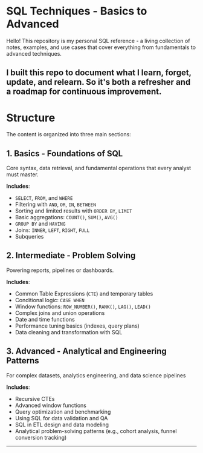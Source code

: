# SQL Techniques - Basics to Advanced
Hello!
This repository is my personal SQL reference - a living collection of notes, examples, and use cases that cover everything from fundamentals to advanced techniques.

I built this repo to document what I learn, forget, update, and relearn. So it's both a refresher and a roadmap for continuous improvement.
---
# Structure
The content is organized into three main sections:

## 1. Basics - Foundations of SQL
Core syntax, data retrieval, and fundamental operations that every analyst must master. 

**Includes**:
- `SELECT`, `FROM`, and `WHERE`
- Filtering with `AND`, `OR`, `IN`, `BETWEEN`
- Sorting and limited results with `ORDER BY`, `LIMIT`
- Basic aggregations: `COUNT()`, `SUM()`, `AVG()`
- `GROUP BY` and `HAVING`
- Joins: `INNER`, `LEFT`, `RIGHT`, `FULL`
- Subqueries

## 2. Intermediate - Problem Solving
Powering reports, pipelines or dashboards. 

**Includes**:
- Common Table Expressions (`CTE`) and temporary tables
- Conditional logic: `CASE WHEN`
- Window functions: `ROW_NUMBER()`, `RANK()`, `LAG()`, `LEAD()`
- Complex joins and union operations
- Date and time functions
- Performance tuning basics (indexes, query plans)
- Data cleaning and transformation with SQL

## 3. Advanced - Analytical and Engineering Patterns
For complex datasets, analytics engineering, and data science pipelines

**Includes**:
- Recursive CTEs
- Advanced window functions
- Query optimization and benchmarking
- Using SQL for data validation and QA
- SQL in ETL design and data modeling
- Analytical problem-solving patterns (e.g., cohort analysis, funnel conversion tracking)
---
